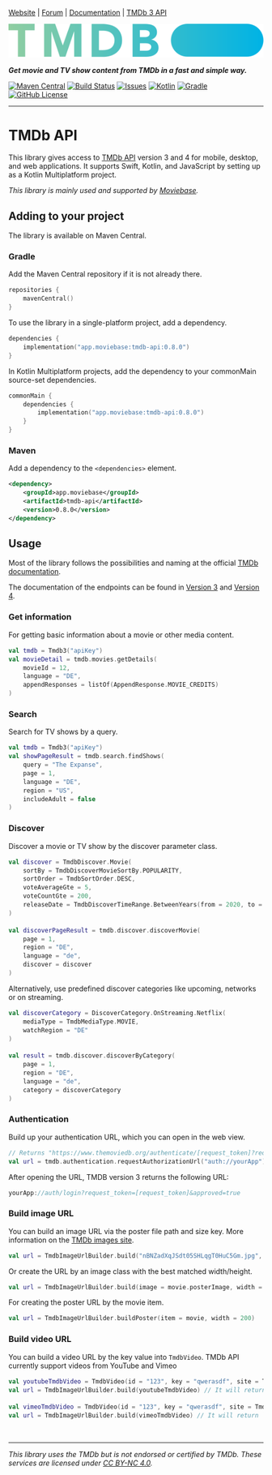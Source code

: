 [Website](https://www.themoviedb.org) |
[Forum](https://www.themoviedb.org/talk/category/5047958519c29526b50017d6) |
[Documentation](https://www.themoviedb.org/documentation/api) |
[TMDb 3 API](https://developers.themoviedb.org/3)


<a href="https://www.themoviedb.org"><img alt="TMDb" src="doc/images/blue_short.svg" width="600"></a>

***Get movie and TV show content from TMDb in a fast and simple way.***

[![Maven Central](https://img.shields.io/maven-central/v/app.moviebase/tmdb-api?label=Maven%20Central)](https://search.maven.org/artifact/app.moviebase/tmdb-api)
[![Build Status](https://app.bitrise.io/app/0e5dcdc490429c81/status.svg?token=dRSlP2lXiMSQ8keWh-o8mQ&branch=master)](https://app.bitrise.io/app/0e5dcdc490429c81)
[![Issues](https://img.shields.io/github/issues/MoviebaseApp/tmdb-api/total)](http://kotlinlang.org)
[![Kotlin](https://img.shields.io/badge/kotlin-1.8.20-blue.svg?logo=kotlin)](http://kotlinlang.org)
[![Gradle](https://img.shields.io/badge/Gradle-8-green?style=flat)](https://gradle.org)
[![GitHub License](https://img.shields.io/badge/license-Apache%20License%202.0-blue.svg?style=flat)](http://www.apache.org/licenses/LICENSE-2.0)

<hr>


# TMDb API
This library gives access to [TMDb API](https://www.themoviedb.org/documentation/api) version 3 and 4 for mobile, desktop, and web applications. 
It supports Swift, Kotlin, and JavaScript by setting up as a Kotlin Multiplatform project.

*This library is mainly used and supported by [Moviebase](https://www.moviebase.app).*


## Adding to your project

The library is available on Maven Central.

### Gradle

Add the Maven Central repository if it is not already there.

```kotlin
repositories {
    mavenCentral()
}
```

To use the library in a single-platform project, add a dependency.

```kotlin
dependencies {
    implementation("app.moviebase:tmdb-api:0.8.0")
}
```

In Kotlin Multiplatform projects, add the dependency to your commonMain source-set dependencies.

```kotlin
commonMain {
    dependencies {
        implementation("app.moviebase:tmdb-api:0.8.0")
    }
}
``` 

### Maven

Add a dependency to the `<dependencies>` element.

```xml
<dependency>
    <groupId>app.moviebase</groupId>
    <artifactId>tmdb-api</artifactId>
    <version>0.8.0</version>
</dependency>
```


## Usage
Most of the library follows the possibilities and naming at the official [TMDb documentation](https://www.themoviedb.org/documentation/api).

The documentation of the endpoints can be found in [Version 3](https://developers.themoviedb.org/3) and [Version 4](https://developers.themoviedb.org/4).


### Get information
For getting basic information about a movie or other media content.

```kotlin
val tmdb = Tmdb3("apiKey")
val movieDetail = tmdb.movies.getDetails(
    movieId = 12,
    language = "DE",
    appendResponses = listOf(AppendResponse.MOVIE_CREDITS)
)
```

### Search
Search for TV shows by a query.

```kotlin
val tmdb = Tmdb3("apiKey")
val showPageResult = tmdb.search.findShows(
    query = "The Expanse",
    page = 1,
    language = "DE",
    region = "US",
    includeAdult = false
)
```


### Discover
Discover a movie or TV show by the discover parameter class.

```kotlin
val discover = TmdbDiscover.Movie(
    sortBy = TmdbDiscoverMovieSortBy.POPULARITY,
    sortOrder = TmdbSortOrder.DESC,
    voteAverageGte = 5,
    voteCountGte = 200,
    releaseDate = TmdbDiscoverTimeRange.BetweenYears(from = 2020, to = 2021)
)

val discoverPageResult = tmdb.discover.discoverMovie(
    page = 1,
    region = "DE",
    language = "de",
    discover = discover
)
```

Alternatively, use predefined discover categories like upcoming, networks or on streaming.

```kotlin
val discoverCategory = DiscoverCategory.OnStreaming.Netflix(
    mediaType = TmdbMediaType.MOVIE,
    watchRegion = "DE"
)

val result = tmdb.discover.discoverByCategory(
    page = 1,
    region = "DE",
    language = "de",
    category = discoverCategory
)
```

### Authentication
Build up your authentication URL, which you can open in the web view.

```kotlin
// Returns "https://www.themoviedb.org/authenticate/[request_token]?redirect_to=auth://yourApp"
val url = tmdb.authentication.requestAuthorizationUrl("auth://yourApp")
```
After opening the URL, TMDB version 3 returns the following URL:
```kotlin
yourApp://auth/login?request_token=[request_token]&approved=true
```


### Build image URL

You can build an image URL via the poster file path and size key. More information on the [TMDb images site](https://developers.themoviedb.org/3/getting-started/images).

```kotlin
val url = TmdbImageUrlBuilder.build("nBNZadXqJSdt05SHLqgT0HuC5Gm.jpg", "w154")
```

Or create the URL by an image class with the best matched width/height.

```kotlin
val url = TmdbImageUrlBuilder.build(image = movie.posterImage, width = 200, height = 300)
```

For creating the poster URL by the movie item.

```kotlin
val url = TmdbImageUrlBuilder.buildPoster(item = movie, width = 200)
```

### Build video URL

You can build a video URL by the key value into `TmdbVideo`. TMDb API currently support videos from YouTube and Vimeo

```kotlin
val youtubeTmdbVideo = TmdbVideo(id = "123", key = "qwerasdf", site = TmdbVideoSite.YOUTUBE)
val url = TmdbImageUrlBuilder.build(youtubeTmdbVideo) // It will return `https://www.youtube.com/watch?v=qwerasdf`

val vimeoTmdbVideo = TmdbVideo(id = "123", key = "qwerasdf", site = TmdbVideoSite.VIMEO)
val url = TmdbImageUrlBuilder.build(vimeoTmdbVideo) // It will return `https://vimeo.com/qwerasdf`
```

<br>

<hr>

*This library uses the TMDb but is not endorsed or certified by TMDb. These services are licensed under [CC BY-NC 4.0](https://creativecommons.org/licenses/by-nc/4.0).*
